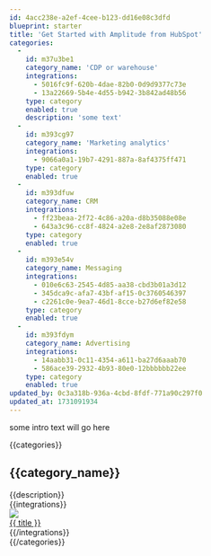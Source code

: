 ```yaml
---
id: 4acc238e-a2ef-4cee-b123-dd16e08c3dfd
blueprint: starter
title: 'Get Started with Amplitude from HubSpot'
categories:
  -
    id: m37u3be1
    category_name: 'CDP or warehouse'
    integrations:
      - 5016fc9f-620b-4dae-82b0-0d9d9377c73e
      - 13a22669-5b4e-4d55-b942-3b842ad48b56
    type: category
    enabled: true
    description: 'some text'
  -
    id: m393cg97
    category_name: 'Marketing analytics'
    integrations:
      - 9066a0a1-19b7-4291-887a-8af4375ff471
    type: category
    enabled: true
  -
    id: m393dfuw
    category_name: CRM
    integrations:
      - ff23beaa-2f72-4c86-a20a-d8b35088e08e
      - 643a3c96-cc8f-4824-a2e8-2e8af2873080
    type: category
    enabled: true
  -
    id: m393e54v
    category_name: Messaging
    integrations:
      - 010e6c63-2545-4d85-aa38-cbd3b01a3d12
      - 345dca9c-afa7-43bf-af15-0c3760546397
      - c2261c0e-9ea7-46d1-8cce-b27d6ef82e58
    type: category
    enabled: true
  -
    id: m393fdym
    category_name: Advertising
    integrations:
      - 14aabb31-0c11-4354-a611-ba27d6aaab70
      - 586ace39-2932-4b93-80e0-12bbbbbb22ee
    type: category
    enabled: true
updated_by: 0c3a318b-936a-4cbd-8fdf-771a90c297f0
updated_at: 1731091934
---
```

some intro text will go here

{{categories}}
<h2>{{category_name}}</h2>
{{description}}
<div class="flex flex-wrap gap-4">
{{integrations}}
<a href="{{ url }}">
                <div
                  class="border border-amp-gray-100 rounded h-24 w-64 p-4 hover:shadow-lg transition-shadow flex items-center">
                  <div>
                    <img src="{{integration_icon}}" class="h-12 w-12 max-w-12 max-h-12" />
                  </div>
                  <div class="pl-8">{{ title }}</div>
                </div>
              </a>
{{/integrations}}
</div>
{{/categories}}